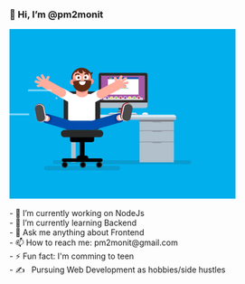 ### 👋 Hi, I’m @pm2monit
<p>
<!--   <img src="https://halosehat.com/wp-content/uploads/2019/09/Manfaat-Main-Rubik-1280x720.jpg"  /> -->
  <img src="https://raw.githubusercontent.com/staticshreyas/staticshreyas/master/coder.gif" />
</p>
- 🔭 I’m currently working on NodeJs <br />
- 🌱 I’m currently learning Backend <br />
- 💬 Ask me anything about Frontend <br />
- 📫 How to reach me: pm2monit@gmail.com <br />
- ⚡ Fun fact: I'm comming to teen <br />
- ✍️ &nbsp; Pursuing Web Development as hobbies/side hustles <br />
<!---
pm2monit/pm2monit is a ✨ special ✨ repository because its `README.md` (this file) appears on your GitHub profile.
You can click the Preview link to take a look at your changes.
--->
